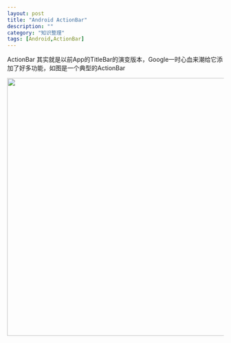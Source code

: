 ```yaml
---
layout: post
title: "Android ActionBar"
description: ""
category: "知识整理"
tags: [Android,ActionBar]
---
```


ActionBar 其实就是以前App的TitleBar的演变版本，Google一时心血来潮给它添加了好多功能，如图是一个典型的ActionBar

<img src="http://developer.android.com/design/media/action_bar_pattern_overview.png" width="600"/>
